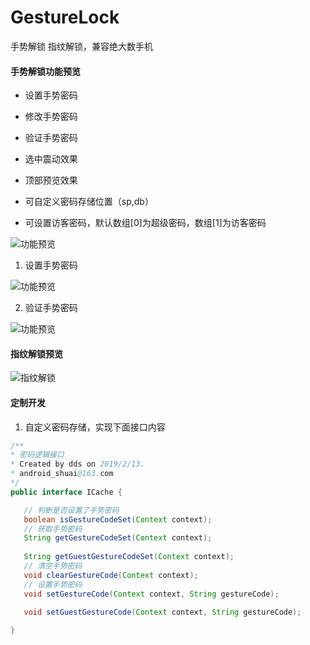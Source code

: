 # GestureLock
手势解锁 指纹解锁，兼容绝大数手机
#### 手势解锁功能预览

* 设置手势密码

* 修改手势密码
* 验证手势密码
* 选中震动效果
* 顶部预览效果
* 可自定义密码存储位置（sp,db）
* 可设置访客密码，默认数组[0]为超级密码，数组[1]为访客密码

![功能预览](https://github.com/ddssingsong/GuestureLock/blob/master/image/image1.jpg)

1. 设置手势密码

![功能预览](https://github.com/ddssingsong/GuestureLock/blob/master/image/test1.gif)

2. 验证手势密码

![功能预览](https://github.com/ddssingsong/GuestureLock/blob/master/image/test2.gif)



#### 指纹解锁预览

![指纹解锁](https://github.com/ddssingsong/GuestureLock/blob/master/image/test3.gif)

#### 定制开发

1. 自定义密码存储，实现下面接口内容

 ```java
/**
 * 密码逻辑接口
 * Created by dds on 2019/2/13.
 * android_shuai@163.com
 */
public interface ICache {

    // 判断是否设置了手势密码
    boolean isGestureCodeSet(Context context);
    // 获取手势密码
    String getGestureCodeSet(Context context);
    
    String getGuestGestureCodeSet(Context context);
    // 清空手势密码
    void clearGestureCode(Context context);
    // 设置手势密码
    void setGestureCode(Context context, String gestureCode);
   
    void setGuestGestureCode(Context context, String gestureCode);

}

 ```

